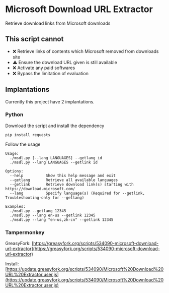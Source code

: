 # Microsoft Download URL Extractor
Retrieve download links from Microsoft downloads

## This script cannot 
- ❌ Retrieve links of contents which Microsoft removed from downloads site
- ⚠️ Ensure the download URL given is still available
- ❌ Activate any paid softwares
- ❌ Bypass the limitation of evaluation

## Implantations
Currently this project have 2 implantations.
### Python

Download the script and install the dependency
```
pip install requests
```
Follow the usage
```
Usage:
  ./msdl.py [--lang LANGUAGES] --getlang id
  ./msdl.py --lang LANGUAGES --getlink id

Options:
  --help          Show this help message and exit
  --getlang       Retrieve all available languages
  --getlink       Retrieve download link(s) starting with https://download.microsoft.com/
  --lang          Specify language(s) (Required for --getlink, Troubleshooting-only for --getlang)

Examples:
  ./msdl.py --getlang 12345
  ./msdl.py --lang en-us --getlink 12345
  ./msdl.py --lang "en-us,zh-cn" --getlink 12345
```

### Tampermonkey
GreasyFork: [https://greasyfork.org/scripts/534090-microsoft-download-url-extractor](https://greasyfork.org/scripts/534090-microsoft-download-url-extractor)

Install: [https://update.greasyfork.org/scripts/534090/Microsoft%20Download%20URL%20Extractor.user.js](https://update.greasyfork.org/scripts/534090/Microsoft%20Download%20URL%20Extractor.user.js)
